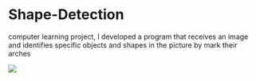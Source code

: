 # Shape-Detection
computer learning project, I developed a program that receives an image and identifies specific objects and shapes in the picture by mark their arches



![](https://i.makeagif.com/media/8-25-2019/JnOLUp.gif)

